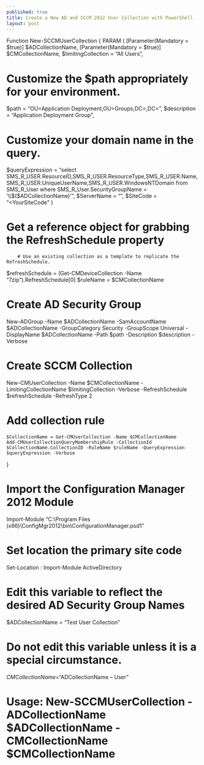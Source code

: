 ```yaml
---
published: true
title: Create a New AD and SCCM 2012 User Collection with PowerShell
layout: post
---
```

Function New-SCCMUserCollection {
 PARAM (
  [Parameter(Mandatory = $true)] $ADCollectionName,
                [Parameter(Mandatory = $true)] $CMCollectionName,
  $limitingCollection  = “All Users”,
# Customize the $path appropriately for your environment.
  $path    = “OU=Application Deployment,OU=Groups,DC=,DC=”,
  $description   = “Application Deployment Group”,
# Customize your domain name in the query.
  $queryExpression  = “select SMS_R_USER.ResourceID,SMS_R_USER.ResourceType,SMS_R_USER.Name,SMS_R_USER.UniqueUserName,SMS_R_USER.WindowsNTDomain from SMS_R_User where SMS_R_User.SecurityGroupName = ‘\\$($ADCollectionName)'”,
  $ServerName  = “”,
  $SiteCode  = “<YourSiteCode"
 ) 
 # Get a reference object for grabbing the RefreshSchedule property
        # Use an existing collection as a template to replicate the RefreshSchedule.
 $refreshSchedule = (Get-CMDeviceCollection -Name “7zip”).RefreshSchedule[0]
 $ruleName = $CMCollectionName
 
 # Create AD Security Group
 New-ADGroup -Name $ADCollectionName -SamAccountName $ADCollectionName -GroupCategory Security -GroupScope Universal -DisplayName $ADCollectionName -Path $path -Description $description -Verbose
 
 # Create SCCM Collection
 New-CMUserCollection -Name $CMCollectionName -LimitingCollectionName $limitingCollection -Verbose -RefreshSchedule $refreshSchedule -RefreshType 2
 
 # Add collection rule
    $CollectionName = Get-CMUserCollection -Name $CMCollectionName
    Add-CMUserCollectionQueryMembershipRule -CollectionId $CollectionName.CollectionID -RuleName $ruleName -QueryExpression $queryExpression -Verbose
}

# Import the Configuration Manager 2012 Module
Import-Module “C:\Program Files (x86)\ConfigMgr2012\bin\ConfigurationManager.psd1”
# Set location the primary site code
Set-Location :
Import-Module ActiveDirectory

# Edit this variable to reflect the desired AD Security Group Names
$ADCollectionName = “Test User Collection”

# Do not edit this variable unless it is a special circumstance.
$CMCollectionName = “$ADCollectionName – User”

# Usage: New-SCCMUserCollection -ADCollectionName $ADCollectionName -CMCollectionName $CMCollectionName